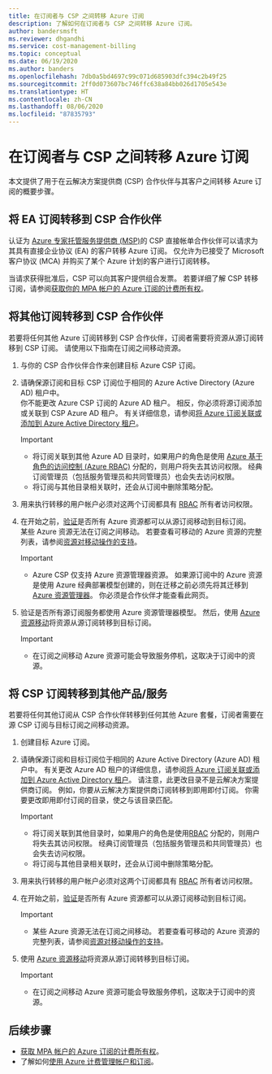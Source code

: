 ```yaml
---
title: 在订阅者与 CSP 之间转移 Azure 订阅
description: 了解如何在订阅者与 CSP 之间转移 Azure 订阅。
author: bandersmsft
ms.reviewer: dhgandhi
ms.service: cost-management-billing
ms.topic: conceptual
ms.date: 06/19/2020
ms.author: banders
ms.openlocfilehash: 7db0a5bd4697c99c071d685903dfc394c2b49f25
ms.sourcegitcommit: 2ff0d073607bc746ffc638a84bb026d1705e543e
ms.translationtype: HT
ms.contentlocale: zh-CN
ms.lasthandoff: 08/06/2020
ms.locfileid: "87835793"
---
```

# <a name="transfer-azure-subscriptions-between-subscribers-and-csps"></a>在订阅者与 CSP 之间转移 Azure 订阅

本文提供了用于在云解决方案提供商 (CSP) 合作伙伴与其客户之间转移 Azure 订阅的概要步骤。

## <a name="transfer-ea-subscriptions-to-a-csp-partner"></a>将 EA 订阅转移到 CSP 合作伙伴

认证为 [Azure 专家托管服务提供商 (MSP)](https://partner.microsoft.com/membership/azure-expert-msp)的 CSP 直接帐单合作伙伴可以请求为其具有直接企业协议 (EA) 的客户转移 Azure 订阅。 仅允许为已接受了 Microsoft 客户协议 (MCA) 并购买了某个 Azure 计划的客户进行订阅转移。

当请求获得批准后，CSP 可以向其客户提供组合发票。 若要详细了解 CSP 转移订阅，请参阅[获取你的 MPA 帐户的 Azure 订阅的计费所有权](mpa-request-ownership.md)。

## <a name="other-subscription-transfers-to-a-csp-partner"></a>将其他订阅转移到 CSP 合作伙伴

若要将任何其他 Azure 订阅转移到 CSP 合作伙伴，订阅者需要将资源从源订阅转移到 CSP 订阅。 请使用以下指南在订阅之间移动资源。

1. 与你的 CSP 合作伙伴合作来创建目标 Azure CSP 订阅。
1. 请确保源订阅和目标 CSP 订阅位于相同的 Azure Active Directory (Azure AD) 租户中。  
    你不能更改 Azure CSP 订阅的 Azure AD 租户。 相反，你必须将源订阅添加或关联到 CSP Azure AD 租户。 有关详细信息，请参阅[将 Azure 订阅关联或添加到 Azure Active Directory 租户](../../active-directory/fundamentals/active-directory-how-subscriptions-associated-directory.md)。
    > [!IMPORTANT]
    > - 将订阅关联到其他 Azure AD 目录时，如果用户的角色是使用 [Azure 基于角色的访问控制 (Azure RBAC)](../../role-based-access-control/role-assignments-portal.md) 分配的，则用户将失去其访问权限。 经典订阅管理员（包括服务管理员和共同管理员）也会失去访问权限。
    > - 将订阅与其他目录相关联时，还会从订阅中删除策略分配。
1. 用来执行转移的用户帐户必须对这两个订阅都具有 [RBAC](add-change-subscription-administrator.md) 所有者访问权限。
1. 在开始之前，[验证](/rest/api/resources/resources/validatemoveresources)是否所有 Azure 资源都可以从源订阅移动到目标订阅。  
    某些 Azure 资源无法在订阅之间移动。 若要查看可移动的 Azure 资源的完整列表，请参阅[资源对移动操作的支持](../../azure-resource-manager/management/move-support-resources.md)。
    > [!IMPORTANT]
    >  - Azure CSP 仅支持 Azure 资源管理器资源。 如果源订阅中的 Azure 资源是使用 Azure 经典部署模型创建的，则在迁移之前必须先将其迁移到 [Azure 资源管理器](https://docs.microsoft.com/azure/cloud-solution-provider/migration/ea-payg-to-azure-csp/ea-open-direct-asm-to-arm)。 你必须是合作伙伴才能查看此网页。

1. 验证是否所有源订阅服务都使用 Azure 资源管理器模型。 然后，使用 [Azure 资源移动](../../azure-resource-manager/management/move-resource-group-and-subscription.md)将资源从源订阅转移到目标订阅。
    > [!IMPORTANT]
    >  - 在订阅之间移动 Azure 资源可能会导致服务停机，这取决于订阅中的资源。

## <a name="transfer-csp-subscription-to-other-offer"></a>将 CSP 订阅转移到其他产品/服务

若要将任何其他订阅从 CSP 合作伙伴转移到任何其他 Azure 套餐，订阅者需要在源 CSP 订阅与目标订阅之间移动资源。

1. 创建目标 Azure 订阅。
1. 请确保源订阅和目标订阅位于相同的 Azure Active Directory (Azure AD) 租户中。 有关更改 Azure AD 租户的详细信息，请参阅[将 Azure 订阅关联或添加到 Azure Active Directory 租户](../../active-directory/fundamentals/active-directory-how-subscriptions-associated-directory.md)。
    请注意，此更改目录不是云解决方案提供商订阅。 例如，你要从云解决方案提供商订阅转移到即用即付订阅。 你需要更改即用即付订阅的目录，使之与该目录匹配。

    > [!IMPORTANT]
    >  - 将订阅关联到其他目录时，如果用户的角色是使用[RBAC](../../role-based-access-control/role-assignments-portal.md) 分配的，则用户将失去其访问权限。 经典订阅管理员（包括服务管理员和共同管理员）也会失去访问权限。
    >  - 将订阅与其他目录相关联时，还会从订阅中删除策略分配。

1. 用来执行转移的用户帐户必须对这两个订阅都具有 [RBAC](add-change-subscription-administrator.md) 所有者访问权限。
1. 在开始之前，[验证](/rest/api/resources/resources/validatemoveresources)是否所有 Azure 资源都可以从源订阅移动到目标订阅。
    > [!IMPORTANT]
    >  - 某些 Azure 资源无法在订阅之间移动。 若要查看可移动的 Azure 资源的完整列表，请参阅[资源对移动操作的支持](../../azure-resource-manager/management/move-support-resources.md)。

1. 使用 [Azure 资源移动](../../azure-resource-manager/management/move-resource-group-and-subscription.md)将资源从源订阅转移到目标订阅。
    > [!IMPORTANT]
    >  - 在订阅之间移动 Azure 资源可能会导致服务停机，这取决于订阅中的资源。

## <a name="next-steps"></a>后续步骤
- [获取 MPA 帐户的 Azure 订阅的计费所有权](mpa-request-ownership.md)。
- 了解如何[使用 Azure 计费管理帐户和订阅](../index.yml)。
